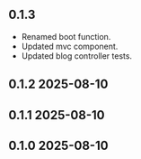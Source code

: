 ## 0.1.3

* Renamed boot function.
* Updated mvc component.
* Updated blog controller tests.

## 0.1.2 2025-08-10

## 0.1.1 2025-08-10

## 0.1.0 2025-08-10
